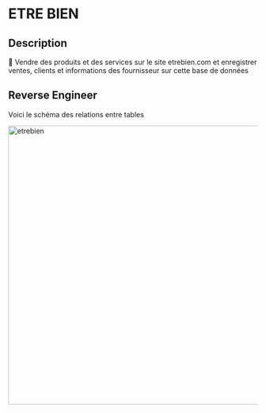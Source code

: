 # ETRE BIEN

## Description

:pushpin: Vendre des produits et des services sur le site etrebien.com et enregistrer ventes, clients et informations des fournisseur sur cette base de données

## Reverse Engineer

Voici le schéma des relations entre tables


<img width="563" alt="etrebien" src="https://user-images.githubusercontent.com/54910329/98611681-634d2f00-22c0-11eb-9056-c0d1899ebd05.PNG">

